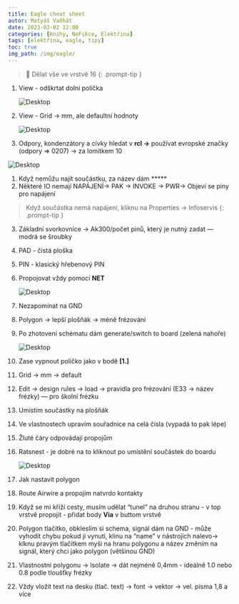 ```yaml
---
title: Eagle cheat sheet
autor: Matyáš Vaňhát
date: 2023-02-02 12:00
categories: [Knihy, NeFikce, Elektřina]
tags: [elektřina, eagle, tipy]
toc: true
img_path: /img/eagle/
---
```



>🔗 Dělat vše ve vrstvě 16
{: .prompt-tip }

1. View - odškrtat dolní políčka
    
    ![Desktop](Untitled6.png)
    
2. View - Grid → mm, ale defaultní hodnoty
    
    ![Desktop](Untitled1.png)
    
3. Odpory, kondenzátory a cívky hledat v **rcl →** používat evropské značky (odpory ⇒ 0207) → za lomítkem 10

![Desktop](Untitled2.png)

1. Když nemůžu najít součástku, za název dám *****
2. Některé IO nemají NAPÁJENÍ→ PAK → INVOKE → PWR→ Objeví se piny pro napájení
    
>Když součástka nemá napájení, kliknu na Properties → Infoservis
{: .prompt-tip }
    
3. Základní svorkovníce → Ak300/počet pinů, který je nutný zadat — modrá se šroubky
4. PAD - čistá ploška
5. PIN - klasický hřebenový PIN
6. Propojovat vždy pomocí **NET**
    
    ![Desktop](Untitled3.png)
    
7. Nezapomínat na GND
8. Polygon → lepší plošňák → méně frézování
9. Po zhotovení schématu dám generate/switch to board (zelená nahoře) 
    
    ![Desktop](Untitled4.png)
    
10. Zase vypnout políčko jako v bodě **[1.]**
11. Grid → mm → default
12. Edit → design rules → load → pravidla pro frézování (E33 → název frézky) — pro školní frézku
13. Umístím součástky na plošňák
14. Ve vlastnostech upravím souřadnice na celá čísla (vypadá to pak lépe)
15. Žluté čáry odpovádají propojům
16. Ratsnest - je dobré na to kliknout po umístění součástek do boardu 
    
    ![Desktop](Untitled5.png)
    
17. Jak nastavit polygon
18. Route Airwire a propojím natvrdo kontakty
19. Když se mi kříží cesty, musím udělat “tunel” na druhou stranu - v top vrstvě propojit - přidat body **Via** v buttom vrstvě
20. Polygon tlačítko, obkleslím si schema, signál dám na GND - může vyhodit chybu pokud ji vynutí, klinu na “name” v nástrojích nalevo→ klknu pravým tlačítkem myši na hranu polygonu a název změním na signál, který chci jako polygon (většinou GND)
21. Vlastnostni polygonu → Isolate → dát nejméně 0,4mm - ideálně 1.0 nebo 0.8 podle tloušťky frézky
22. Vždy vložit text na desku (tlač. text) → font → vektor → vel. písma 1,8 a více